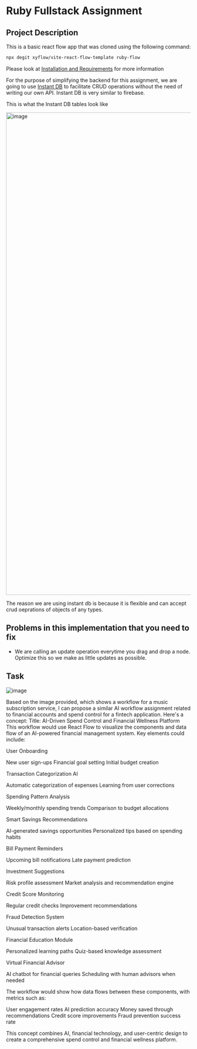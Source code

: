 # Ruby Fullstack Assignment

## Project Description

This is a basic react flow app that was cloned using the following command:

```bash
npx degit xyflow/vite-react-flow-template ruby-flow
```

Please look at [Installation and Requirements](https://reactflow.dev/learn/getting-started/installation-and-requirements) for more information

For the purpose of simplifying the backend for this assignment, we are going to use [Instant DB](https://www.instantdb.com/) to facilitate CRUD operations without the need of writing our own API. Instant DB is very similar to firebase.

This is what the Instant DB tables look like

<img width="1311" alt="image" src="https://github.com/user-attachments/assets/3bf48d47-bdcc-405a-b61c-660c012a1cfa">

The reason we are using instant db is because it is flexible and can accept crud oeprations of objects of any types.

## Problems in this implementation that you need to fix

- We are calling an update operation everytime you drag and drop a node. Optimize this so we make as little updates as possible.

## Task

![image](https://github.com/user-attachments/assets/163cb439-3b78-4322-a7c4-c0382c8c7749)

Based on the image provided, which shows a workflow for a music subscription service, I can propose a similar AI workflow assignment related to financial accounts and spend control for a fintech application. Here's a concept:
Title: AI-Driven Spend Control and Financial Wellness Platform
This workflow would use React Flow to visualize the components and data flow of an AI-powered financial management system. Key elements could include:

User Onboarding

New user sign-ups
Financial goal setting
Initial budget creation

Transaction Categorization AI

Automatic categorization of expenses
Learning from user corrections

Spending Pattern Analysis

Weekly/monthly spending trends
Comparison to budget allocations

Smart Savings Recommendations

AI-generated savings opportunities
Personalized tips based on spending habits

Bill Payment Reminders

Upcoming bill notifications
Late payment prediction

Investment Suggestions

Risk profile assessment
Market analysis and recommendation engine

Credit Score Monitoring

Regular credit checks
Improvement recommendations

Fraud Detection System

Unusual transaction alerts
Location-based verification

Financial Education Module

Personalized learning paths
Quiz-based knowledge assessment

Virtual Financial Advisor

AI chatbot for financial queries
Scheduling with human advisors when needed

The workflow would show how data flows between these components, with metrics such as:

User engagement rates
AI prediction accuracy
Money saved through recommendations
Credit score improvements
Fraud prevention success rate

This concept combines AI, financial technology, and user-centric design to create a comprehensive spend control and financial wellness platform.
